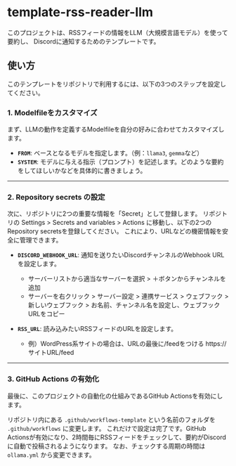 # template-rss-reader-llm
このプロジェクトは、RSSフィードの情報をLLM（大規模言語モデル）を使って要約し、 
Discordに通知するためのテンプレートです。

## 使い方
このテンプレートをリポジトリで利用するには、以下の3つのステップを設定してください。

### 1. Modelfileをカスタマイズ

まず、LLMの動作を定義するModelfileを自分の好みに合わせてカスタマイズします。

- **`FROM`**: ベースとなるモデルを指定します。（例：`llama3`, `gemma`など）
- **`SYSTEM`**: モデルに与える指示（プロンプト）を記述します。どのような要約をしてほしいかなどを具体的に書きましょう。

-----

### 2. Repository secrets の設定

次に、リポジトリに2つの重要な情報を「Secret」として登録します。
リポジトリの Settings > Secrets and variables > Actions に移動し、以下の2つのRepository secretsを登録してください。
これにより、URLなどの機密情報を安全に管理できます。

- **`DISCORD_WEBHOOK_URL`**: 通知を送りたいDiscordチャンネルのWebhook URLを設定します。
  - サーバーリストから適当なサーバーを選択 > ＋ボタンからチャンネルを追加
  - サーバーを右クリック > サーバー設定 > 連携サービス > ウェブフック > 新しいウェブフック > お名前、チャンネル名を設定し、ウェブフックURLをコピー

- **`RSS_URL`**: 読み込みたいRSSフィードのURLを設定します。
  - 例）WordPress系サイトの場合は、URLの最後に/feedをつける https://サイトURL/feed

-----

### 3. GitHub Actions の有効化

最後に、このプロジェクトの自動化の仕組みであるGitHub Actionsを有効にします。

リポジトリ内にある `.github/workflows-template` という名前のフォルダを `.github/workflows` に変更します。
これだけで設定は完了です。GitHub Actionsが有効になり、2時間毎にRSSフィードをチェックして、要約がDiscordに自動で投稿されるようになります。
なお、チェックする周期の時間は　`ollama.yml` から変更できます。
